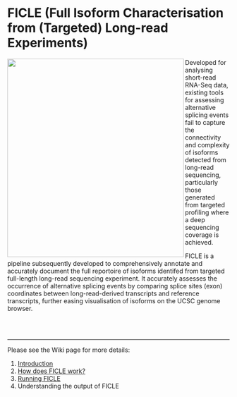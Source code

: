 # FICLE (Full Isoform Characterisation from (Targeted) Long-read Experiments)

<img align="left" src="https://github.com/SziKayLeung/FICLE/assets/33493350/415a11ad-07db-4d52-ad68-f1f19d6415ac" width="400" height="450">


Developed for analysing short-read RNA-Seq data, existing tools for assessing alternative splicing events fail to capture the connectivity and complexity of isoforms detected from long-read sequencing, particularly those generated from targeted profiling where a deep sequencing coverage is achieved.

FICLE is a pipeline subsequently developed to comprehensively annotate and accurately document the full reportoire of isoforms identifed from targeted full-length long-read sequencing experiment. It accurately assesses the occurrence of alternative splicing events by comparing splice sites (exon) coordinates between long-read-derived transcripts and reference transcripts, further easing visualisation of isoforms on the UCSC genome browser. 

<br><br>
___________

Please see the Wiki page for more details:
1. [Introduction](https://github.com/SziKayLeung/FICLE/wiki/Introduction)
2. [How does FICLE work?](https://github.com/SziKayLeung/FICLE/wiki/How-does-FICLE-work%3F)
3. [Running FICLE](https://github.com/SziKayLeung/FICLE/wiki/Running-FICLE)
4. Understanding the output of FICLE


